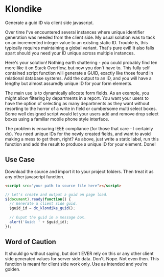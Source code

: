 # Klondike

Generate a guid ID via client side javascript.

Over time I've encountered several instances where unique identifier generation was needed from the client side. My usual solution was to tack on an incremented integer value to an existing static ID. Trouble is, this typically requires maintaining a global variant. That's pure evil! It also falls apart should you need your ID unique across multiple instances.

Here's your solution! Nothing earth shattering - you could probably find ten more like it on Stack Overflow, but now you don't have to. This fully self contained script function will generate a GUID, exactly like those found in relational database systems. Add the output to an ID, and you will have a lengthy but almost assuredly unique ID for your form elements.

The main use is to dynamically allocate form fields. As an example, you might allow filtering by departments in a report. You want your users to have the option of selecting as many departments as they want without resorting to the horror of a write in field or cumbersome multi select boxes. Some well designed script would let your users add and remove drop select boxes using a familiar mobile phone style interface.

The problem is ensuring IEEE compliance (for those that care - I certainly do). You need unique IDs for the newly created fields, and want to avoid making a mess to get them, right? As above, just write a static label, run this function and add the result to produce a unique ID for your element. Done!

## Use Case
Download the source and import it to your project folders. Then treat it as any other javascript function.


```html
<script src="your path to source file here"></script>
```

```javascript
// Let's create and output a guid on page load.
$(document).ready(function() {
  // Generate a client side guid.
  $guid_id = dc_klondike_guid();
  
  // Ouput the guid in a message box.
  alert('Guid: ' + $guid_id);
});
```

## Word of Caution 
It should go without saying, but don't EVER rely on this or any other client side generated values for server side data. Don't. Nope. Not even then. This function is meant for client side work only. Use as intended and you're golden.
